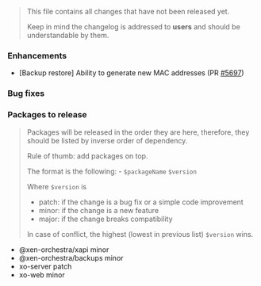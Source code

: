 > This file contains all changes that have not been released yet.
>
> Keep in mind the changelog is addressed to **users** and should be
> understandable by them.

### Enhancements

- [Backup restore] Ability to generate new MAC addresses (PR [#5697](https://github.com/vatesfr/xen-orchestra/pull/5697))

### Bug fixes

### Packages to release

> Packages will be released in the order they are here, therefore, they should
> be listed by inverse order of dependency.
>
> Rule of thumb: add packages on top.
>
> The format is the following: - `$packageName` `$version`
>
> Where `$version` is
>
> - patch: if the change is a bug fix or a simple code improvement
> - minor: if the change is a new feature
> - major: if the change breaks compatibility
>
> In case of conflict, the highest (lowest in previous list) `$version` wins.

- @xen-orchestra/xapi minor
- @xen-orchestra/backups minor
- xo-server patch
- xo-web minor
